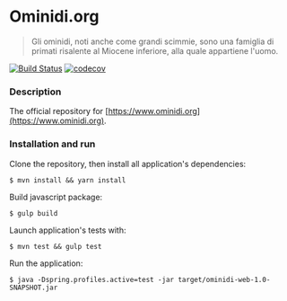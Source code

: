 # Ominidi.org
> Gli ominidi, noti anche come grandi scimmie, sono una famiglia di primati risalente al Miocene inferiore, alla quale appartiene l'uomo.

[![Build Status](https://travis-ci.org/ominidi/ominidi-web.svg?branch=master)](https://travis-ci.org/ominidi/ominidi-web) [![codecov](https://codecov.io/gh/ominidi/ominidi-web/branch/master/graph/badge.svg)](https://codecov.io/gh/ominidi/ominidi-web)

### Description

The official repository for [https://www.ominidi.org](https://www.ominidi.org).  

### Installation and run

Clone the repository, then install all application's dependencies:

    $ mvn install && yarn install
    
Build javascript package:

    $ gulp build

Launch application's tests with:

	$ mvn test && gulp test

Run the application:

	$ java -Dspring.profiles.active=test -jar target/ominidi-web-1.0-SNAPSHOT.jar
	